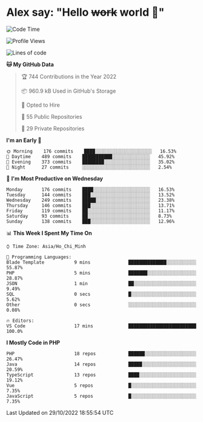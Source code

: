 # Alex say: "Hello ~~work~~ world 🐾"

<!--START_SECTION:waka-->
![Code Time](http://img.shields.io/badge/Code%20Time-839%20hrs%205%20mins-blue)

![Profile Views](http://img.shields.io/badge/Profile%20Views-1-blue)

![Lines of code](https://img.shields.io/badge/From%20Hello%20World%20I%27ve%20Written-1%20Million%20lines%20of%20code-blue)

**🐱 My GitHub Data** 

> 🏆 744 Contributions in the Year 2022
 > 
> 📦 960.9 kB Used in GitHub's Storage 
 > 
> 💼 Opted to Hire
 > 
> 📜 55 Public Repositories 
 > 
> 🔑 29 Private Repositories  
 > 
**I'm an Early 🐤** 

```text
🌞 Morning    176 commits    ████░░░░░░░░░░░░░░░░░░░░░   16.53% 
🌆 Daytime    489 commits    ███████████░░░░░░░░░░░░░░   45.92% 
🌃 Evening    373 commits    ████████░░░░░░░░░░░░░░░░░   35.02% 
🌙 Night      27 commits     ░░░░░░░░░░░░░░░░░░░░░░░░░   2.54%

```
📅 **I'm Most Productive on Wednesday** 

```text
Monday       176 commits    ████░░░░░░░░░░░░░░░░░░░░░   16.53% 
Tuesday      144 commits    ███░░░░░░░░░░░░░░░░░░░░░░   13.52% 
Wednesday    249 commits    █████░░░░░░░░░░░░░░░░░░░░   23.38% 
Thursday     146 commits    ███░░░░░░░░░░░░░░░░░░░░░░   13.71% 
Friday       119 commits    ██░░░░░░░░░░░░░░░░░░░░░░░   11.17% 
Saturday     93 commits     ██░░░░░░░░░░░░░░░░░░░░░░░   8.73% 
Sunday       138 commits    ███░░░░░░░░░░░░░░░░░░░░░░   12.96%

```


📊 **This Week I Spent My Time On** 

```text
⌚︎ Time Zone: Asia/Ho_Chi_Minh

💬 Programming Languages: 
Blade Template           9 mins              ██████████████░░░░░░░░░░░   55.87% 
PHP                      5 mins              ███████░░░░░░░░░░░░░░░░░░   28.87% 
JSON                     1 min               ██░░░░░░░░░░░░░░░░░░░░░░░   9.49% 
SQL                      0 secs              █░░░░░░░░░░░░░░░░░░░░░░░░   5.62% 
Other                    0 secs              ░░░░░░░░░░░░░░░░░░░░░░░░░   0.08%

🔥 Editors: 
VS Code                  17 mins             █████████████████████████   100.0%

```

**I Mostly Code in PHP** 

```text
PHP                      18 repos            ██████░░░░░░░░░░░░░░░░░░░   26.47% 
Java                     14 repos            █████░░░░░░░░░░░░░░░░░░░░   20.59% 
TypeScript               13 repos            ████░░░░░░░░░░░░░░░░░░░░░   19.12% 
Vue                      5 repos             █░░░░░░░░░░░░░░░░░░░░░░░░   7.35% 
JavaScript               5 repos             █░░░░░░░░░░░░░░░░░░░░░░░░   7.35%

```



 Last Updated on 29/10/2022 18:55:54 UTC
<!--END_SECTION:waka-->

